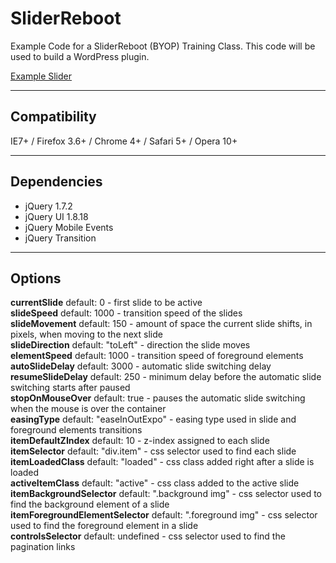 SliderReboot
============

Example Code for a SliderReboot (BYOP) Training Class.  This code will be used to build a WordPress plugin.

[Example Slider](http://wpchef.com/SliderReboot)

* * *

Compatibility
----------------
IE7+ / Firefox 3.6+ / Chrome 4+ / Safari 5+ / Opera 10+
* * *
Dependencies
-----------------
- jQuery 1.7.2
- jQuery UI 1.8.18
- jQuery Mobile Events
- jQuery Transition
* * *
Options
----------
**currentSlide** default: 0 - first slide to be active  
**slideSpeed** default: 1000 - transition speed of the slides  
**slideMovement** default: 150 - amount of space the current slide shifts, in pixels, when moving to the next slide  
**slideDirection** default: "toLeft" - direction the slide moves  
**elementSpeed** default: 1000 - transition speed of foreground elements  
**autoSlideDelay** default: 3000 - automatic slide switching delay  
**resumeSlideDelay** default: 250 - minimum delay before the automatic slide switching starts after paused  
**stopOnMouseOver** default: true - pauses the automatic slide switching when the mouse is over the container  
**easingType** default: "easeInOutExpo" - easing type used in slide and foreground elements transitions  
**itemDefaultZIndex** default: 10 - z-index assigned to each slide  
**itemSelector** default: "div.item" - css selector used to find each slide  
**itemLoadedClass** default: "loaded" - css class added right after a slide is loaded  
**activeItemClass** default: "active" - css class added to the active slide
**itemBackgroundSelector** default: ".background img" - css selector used to find the background element of a slide  
**itemForegroundElementSelector** default: ".foreground img" - css selector used to find the foreground element in a slide  
**controlsSelector** default: undefined - css selector used to find the pagination links

